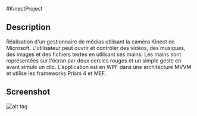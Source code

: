 #KinectProject

## Description

Réalisation d'un gestionnaire de médias utilisant la caméra Kinect de Microsoft.
L'utilisateur peut ouvrir et contrôler des vidéos, des musiques, des images et des fichiers textes en utilisant ses mains.
Les mains sont représentées sur l'écran par deux cercles rouges et un simple geste en avant simule un clic.
L'application est en WPF dans une architecture MVVM et utilise les frameworks Prism 4 et MEF. 

## Screenshot

![alt tag](https://raw.githubusercontent.com/Softcadbury/EPortfolio/master/EPortfolio/Content/Images/preview/kinect.png)
